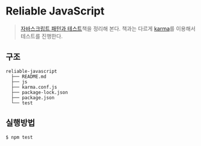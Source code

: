 # Reliable JavaScript
> [자바스크립트 패턴과 테스트](https://www.aladin.co.kr/shop/wproduct.aspx?ItemId=95732164)책을 정리해 본다.
> 책과는 다르게 [karma](https://karma-runner.github.io/latest/index.html)를 이용해서 테스트를 진행한다.

## 구조
```
reliable-javascript
  ├── README.md
  ├── js
  ├── karma.conf.js
  ├── package-lock.json
  ├── package.json
  └── test
```

## 실행방법
```
$ npm test
```
